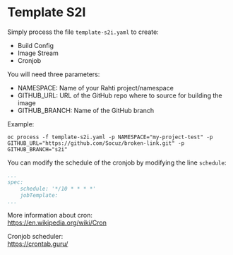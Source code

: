 # Template S2I

Simply process the file `template-s2i.yaml` to create:
- Build Config
- Image Stream
- Cronjob

You will need three parameters:
- NAMESPACE: Name of your Rahti project/namespace
- GITHUB_URL: URL of the GitHub repo where to source for building the image
- GITHUB_BRANCH: Name of the GitHub branch

Example:
```shell
oc process -f template-s2i.yaml -p NAMESPACE="my-project-test" -p GITHUB_URL="https://github.com/Socuz/broken-link.git" -p GITHUB_BRANCH="s2i"
```
You can modify the schedule of the cronjob by modifying the line `schedule`:
```yaml
...
spec:
    schedule: '*/10 * * * *'
    jobTemplate:
...
```

More information about cron:  
https://en.wikipedia.org/wiki/Cron

Cronjob scheduler:  
https://crontab.guru/